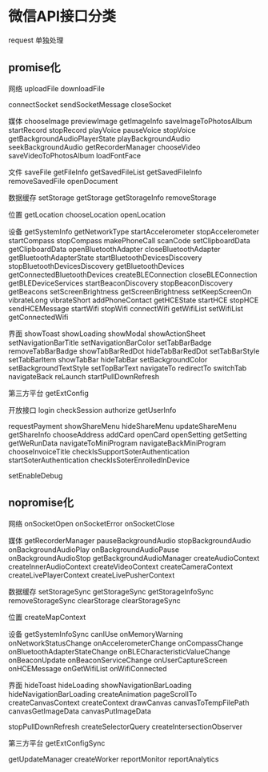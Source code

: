# 微信API接口分类
request 单独处理

## promise化
网络
uploadFile
downloadFile

connectSocket
sendSocketMessage
closeSocket

媒体
chooseImage
previewImage
getImageInfo
saveImageToPhotosAlbum
startRecord
stopRecord
playVoice
pauseVoice
stopVoice
getBackgroundAudioPlayerState
playBackgroundAudio
seekBackgroundAudio
getRecorderManager
chooseVideo
saveVideoToPhotosAlbum
loadFontFace

文件
saveFile
getFileInfo
getSavedFileList
getSavedFileInfo
removeSavedFile
openDocument

数据缓存
setStorage
getStorage
getStorageInfo
removeStorage

位置
getLocation
chooseLocation
openLocation

设备
getSystemInfo
getNetworkType
startAccelerometer
stopAccelerometer
startCompass
stopCompass
makePhoneCall
scanCode
setClipboardData
getClipboardData
openBluetoothAdapter
closeBluetoothAdapter
getBluetoothAdapterState
startBluetoothDevicesDiscovery
stopBluetoothDevicesDiscovery
getBluetoothDevices
getConnectedBluetoothDevices
createBLEConnection
closeBLEConnection
getBLEDeviceServices
startBeaconDiscovery
stopBeaconDiscovery
getBeacons
setScreenBrightness
getScreenBrightness
setKeepScreenOn
vibrateLong
vibrateShort
addPhoneContact
getHCEState
startHCE
stopHCE
sendHCEMessage
startWifi
stopWifi
connectWifi
getWifiList
setWifiList
getConnectedWifi

界面
showToast
showLoading
showModal
showActionSheet
setNavigationBarTitle
setNavigationBarColor
setTabBarBadge
removeTabBarBadge
showTabBarRedDot
hideTabBarRedDot
setTabBarStyle
setTabBarItem
showTabBar
hideTabBar
setBackgroundColor
setBackgroundTextStyle
setTopBarText
navigateTo
redirectTo
switchTab
navigateBack
reLaunch
startPullDownRefresh

第三方平台
getExtConfig

开放接口
login
checkSession
authorize
getUserInfo

requestPayment
showShareMenu
hideShareMenu
updateShareMenu
getShareInfo
chooseAddress
addCard
openCard
openSetting
getSetting
getWeRunData
navigateToMiniProgram
navigateBackMiniProgram
chooseInvoiceTitle
checkIsSupportSoterAuthentication
startSoterAuthentication
checkIsSoterEnrolledInDevice

setEnableDebug


## nopromise化
网络
onSocketOpen
onSocketError
onSocketClose

媒体
getRecorderManager
pauseBackgroundAudio
stopBackgroundAudio
onBackgroundAudioPlay
onBackgroundAudioPause
onBackgroundAudioStop
getBackgroundAudioManager
createAudioContext
createInnerAudioContext
createVideoContext
createCameraContext
createLivePlayerContext
createLivePusherContext

数据缓存
setStorageSync
getStorageSync
getStorageInfoSync
removeStorageSync
clearStorage
clearStorageSync

位置
createMapContext

设备
getSystemInfoSync
canIUse
onMemoryWarning
onNetworkStatusChange
onAccelerometerChange
onCompassChange
onBluetoothAdapterStateChange
onBLECharacteristicValueChange
onBeaconUpdate
onBeaconServiceChange
onUserCaptureScreen
onHCEMessage
onGetWifiList
onWifiConnected

界面
hideToast
hideLoading
showNavigationBarLoading
hideNavigationBarLoading
createAnimation
pageScrollTo
createCanvasContext
createContext 
drawCanvas 
canvasToTempFilePath
canvasGetImageData
canvasPutImageData

stopPullDownRefresh
createSelectorQuery
createIntersectionObserver

第三方平台
getExtConfigSync


getUpdateManager
createWorker
reportMonitor
reportAnalytics
